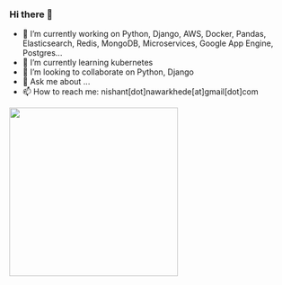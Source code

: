### Hi there 👋


- 🔭 I’m currently working on Python, Django, AWS, Docker, Pandas, Elasticsearch, Redis, MongoDB, Microservices, Google App Engine, Postgres...
- 🌱 I’m currently learning kubernetes
- 👯 I’m looking to collaborate on Python, Django
- 💬 Ask me about ...
- 📫 How to reach me: nishant[dot]nawarkhede[at]gmail[dot]com

<img src="https://wakatime.com/share/@ad7be84f-3fef-479a-a54e-47b51774b1d4/e422299e-508c-471e-b092-1cc55e0358b4.svg" width="300" height="300">
